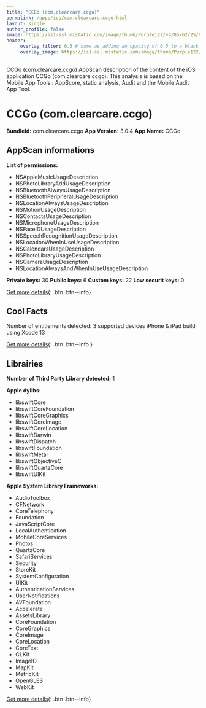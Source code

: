 ```yaml
---
title: "CCGo (com.clearcare.ccgo)"
permalink: /apps/ios/com.clearcare.ccgo.html
layout: single
author_profile: false
image: https://is1-ssl.mzstatic.com/image/thumb/Purple122/v4/85/62/25/85622553-be72-c9e0-4a62-4f52e8f0cbfd/AppIcon-0-0-1x_U007emarketing-0-0-0-10-0-0-sRGB-0-0-0-GLES2_U002c0-512MB-85-220-0-0.png/512x512bb.jpg
header: 
     overlay_filter: 0.5 # same as adding an opacity of 0.5 to a black background
     overlay_image: https://is1-ssl.mzstatic.com/image/thumb/Purple122/v4/85/62/25/85622553-be72-c9e0-4a62-4f52e8f0cbfd/AppIcon-0-0-1x_U007emarketing-0-0-0-10-0-0-sRGB-0-0-0-GLES2_U002c0-512MB-85-220-0-0.png/512x512bb.jpg
---
```

CCGo (com.clearcare.ccgo) AppScan description of the content of the iOS application CCGo (com.clearcare.ccgo). This analysis is based on the Mobile App Tools : AppScore, static analysis, Audit and the Mobile Audit App Tool.

# CCGo (com.clearcare.ccgo)

**BundleId:** com.clearcare.ccgo
**App Version:** 3.0.4
**App Name:** CCGo


## AppScan informations 

**List of permissions:** 
- NSAppleMusicUsageDescription
- NSPhotoLibraryAddUsageDescription
- NSBluetoothAlwaysUsageDescription
- NSBluetoothPeripheralUsageDescription
- NSLocationAlwaysUsageDescription
- NSMotionUsageDescription
- NSContactsUsageDescription
- NSMicrophoneUsageDescription
- NSFaceIDUsageDescription
- NSSpeechRecognitionUsageDescription
- NSLocationWhenInUseUsageDescription
- NSCalendarsUsageDescription
- NSPhotoLibraryUsageDescription
- NSCameraUsageDescription
- NSLocationAlwaysAndWhenInUseUsageDescription
  
  
**Private keys:** 30
**Public keys:** 6
**Custom keys:** 22
**Low securit keys:** 0
  
[Get more details](/pricing.html){: .btn .btn--info}

## Cool Facts

Number of entitlements detected: 3
supported devices iPhone & iPad
build using Xcode 13
  
[Get more details](/pricing.html){: .btn .btn--info }

## Librairies 
**Number of Third Party Library detected:** 1


**Apple dylibs:**
- libswiftCore
- libswiftCoreFoundation
- libswiftCoreGraphics
- libswiftCoreImage
- libswiftCoreLocation
- libswiftDarwin
- libswiftDispatch
- libswiftFoundation
- libswiftMetal
- libswiftObjectiveC
- libswiftQuartzCore
- libswiftUIKit


**Apple System Library Frameworks:**
- AudioToolbox
- CFNetwork
- CoreTelephony
- Foundation
- JavaScriptCore
- LocalAuthentication
- MobileCoreServices
- Photos
- QuartzCore
- SafariServices
- Security
- StoreKit
- SystemConfiguration
- UIKit
- AuthenticationServices
- UserNotifications
- AVFoundation
- Accelerate
- AssetsLibrary
- CoreFoundation
- CoreGraphics
- CoreImage
- CoreLocation
- CoreText
- GLKit
- ImageIO
- MapKit
- MetricKit
- OpenGLES
- WebKit


  
[Get more details](/pricing.html){: .btn .btn--info}

